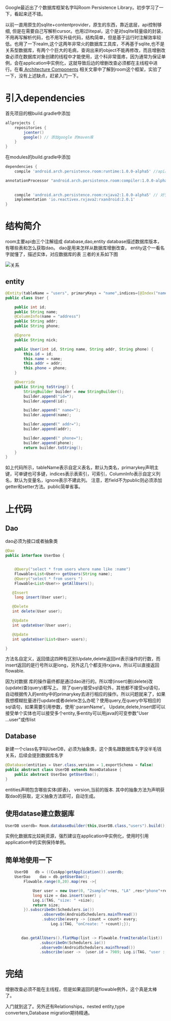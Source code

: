 Google最近出了个数据库框架名字叫Room Persistence Library。初步学习了一下，看起来还不错。

以前一直用原生的sqlite+contentprovider，原生的东西，靠近底层，api控制够细, 但是在需要自己写解析cursor。也用过litepal，这个是对sqlite轻量级的封装，不用再写解析代码，也不用写升级代码，结构简单，但是基于运行时注解效率较低。也用了一下realm,这个这两年非常火的数据库工具库，不再基于sqlite,也不是关系型数据库，有两个个巨大的毛病，查询出来的object不能再修改，而且增删改查必须在数据库对象创建的线程中才能使用，这个科非常蛋疼，因为通常为保证单例，会在application中实例化，这就导致后边的增删改查必须都在主线程中进行。在看[ Architecture Components](https://developer.android.com/topic/libraries/architecture/room.html " Architecture Components") 相关文章中了解到room这个框架，实验了一下，没有上述缺点，赶紧入门一下。

# 引入dependencies
首先项目的根build.gradle中添加
```groovy
allprojects {
    repositories {
        jcenter()
        google() // 添加google 的maven库
    }
}
```
在modules的build.gradle中添加
```groovy
dependencies {
    compile 'android.arch.persistence.room:runtime:1.0.0-alpha5' //api库，目前最新为alpha5

annotationProcessor "android.arch.persistence.room:compiler:1.0.0-alpha5" //注解处理库
	
	
    compile 'android.arch.persistence.room:rxjava2:1.0.0-alpha5' // 对于rxjava的支持库
    implementation 'io.reactivex.rxjava2:rxandroid:2.0.1'
}
```
# 结构简介
room主要api由三个注解组成
database,dao,entity
database描述数据库版本，有哪些表和怎么获取dao。
dao是用来怎样从数据库增删改查，
entity这个一看名字就懂了，描述实体，对应数据库的表
三者的关系如下图

![关系](http://www.goinbowl.com/wp-content/uploads/2017/07/room_architecture.png "关系")

## entity
```java
@Entity(tableName = "users", primaryKeys = "name",indices={@Index("name")})
public class User {

    public int id;
    public String name;
    @ColumnInfo(name = "address")
    public String addr;
    public String phone;

    @Ignore
    public String nick;

    public User(int id, String name, String addr, String phone) {
        this.id = id;
        this.name = name;
        this.addr = addr;
        this.phone = phone;
    }

    @Override
    public String toString() {
        StringBuilder builder = new StringBuilder();
        builder.append("id=");
        builder.append(id);

        builder.append(" name=");
        builder.append(name);

        builder.append(" addr=");
        builder.append(addr);

        builder.append(" phone=");
        builder.append(phone);
        return builder.toString();
    }
}

```
如上代码所示，tableName表示自定义表名，默认为类名，primarykey声明主键，可单键也可多键，indices表示表索引，可索引，ColumnInfo表示自定义列名，默认为变量名，ignore表示不建此列。
注意，若field不为public则必须添加getter和setter方法。public简单省事。
# 上代码

## Dao

dao必须为接口或者抽象类
```java
@Dao
public interface UserDao {


    @Query("select * from users where name like :name")
    Flowable<List<User>> getUsers(String name);
    @Query("select * from users ")
    Flowable<List<User>> getAllUsers();

   @Insert
    long insert(User user);

   @Delete
   int delete(User user);

   @Update
   int updateUser(User user);

   @Update
   int updateUser(List<User> users);

}
```
方法名自定义，返回值这四种有区别Update,delete返回int表示操作的行数，而insert返回的是行号所以是long，另外这几个都支持rxjava，所以可以直接返回flowable.

因为对数据 库的操作最终都是通过dao进行的。所以增(insert)删(delete)改(update)查(query)都写上。
除了query接受sql语句外，其他都不接受sql语句，自动根据传入的entity中的primarykey去进行相应的操作。所以问题就来了，如果我想模糊批量进行update或者delete怎么办呢？使用query,在query中写相应的sql语句，如果需要引用参数，使用':paramName'。
Update,delete,Insert即可以接受单个实体也可以接受多个entity,多entity可以用java的可变参数"User ...user"或传list


## Database
新建一个class名字叫UserDB，必须为抽象类，这个类名跟数据库名字没半毛钱关系，后续会提到数据库名字
```java
@Database(entities = User.class,version = 1,exportSchema = false)
public abstract class UserDB extends RoomDatabase {
    public abstract UserDao getUserDao();
}
```
entities声明包含哪些实体(即表)， version,当前的版本. 
其中的抽象方法为声明获取dao的获取，定义抽象方法即可，自动生成。

## 使用datase建立数据库
```java
UserDB userdb= Room.databaseBuilder(this,UserDB.class,"users").build();
```

实例化数据库比较耗资源，强烈建议在application中实例化，使用时引用application中的实例保持单例。


## 简单地使用一下

```java
	UserDB   db = ((CusApp)getApplication()).userdb;
    UserDao    dao = db.getUserDao();
        Flowable.range(0,20).map(res ->{

            User user = new User(0, "2sample"+res, "LA" ,res+"phone"+res );
            long size = dao.insert(user) ;
            Log.i(TAG, "size: " +size);
            return size;
        }).subscribeOn(Schedulers.io())
                .observeOn(AndroidSchedulers.mainThread())
                .subscribe(every -> {count = count+ every;
                    Log.i(TAG, "onCreate: " +count);});

        
       dao.getAllUsers().flatMap(list -> Flowable.fromIterable(list))
               .subscribeOn(Schedulers.io())
               .observeOn(AndroidSchedulers.mainThread())
               .subscribe(user ->  {user.id = 7989; Log.i(TAG, "user : " + user.toString());});
```

# 完结

增删改查必须不能在主线程，但是如果返回的是flowable例外，这个真是太棒了。

入门就到这了。另外还有Relationships，nested entity,type converters,Database migration期待精通。
